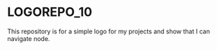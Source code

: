 # LOGOREPO_10
This repository is for a simple logo for my projects and show that I can navigate node.
